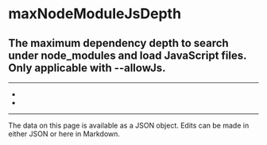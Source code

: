 <!-- Important! Do not modify comment blocks. They are necessary for the transformer to work properly -->

<!-- title -->
# maxNodeModuleJsDepth

<!-- shortDescription -->
The maximum dependency depth to search under node_modules and load JavaScript files. Only applicable with --allowJs.
---

<!-- extendedDescription -->

---

<!-- references -->
- []()
- []()
---

<!-- footer -->
The data on this page is available as a JSON object. Edits can be made in either JSON or here in Markdown.

